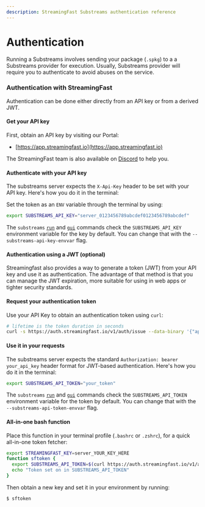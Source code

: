 ```yaml
---
description: StreamingFast Substreams authentication reference
---
```


# Authentication

Running a Substreams involves sending your package (`.spkg`) to a a Substreams provider for execution. Usually, Substreams provider will require you to authenticate to avoid abuses on the service.

### Authentication with StreamingFast

Authentication can be done either directly from an API key or from a derived JWT.

#### Get your API key

First, obtain an API key by visiting our Portal:

* [https://app.streamingfast.io](https://app.streamingfast.io)

The StreamingFast team is also available on [Discord](https://discord.gg/jZwqxJAvRs) to help you.

#### Authenticate with your API key

The substreams server expects the `X-Api-Key` header to be set with your API key. Here's how you do it in the terminal:

Set the token as an `ENV` variable through the terminal by using:

```bash
export SUBSTREAMS_API_KEY="server_0123456789abcdef0123456789abcdef"
```

The `substreams` [`run`](https://substreams.streamingfast.io/reference-and-specs/command-line-interface#run) and [`gui`](https://substreams.streamingfast.io/reference-and-specs/command-line-interface#gui) commands check the `SUBSTREAMS_API_KEY` environment variable for the key by default. You can change that with the `--substreams-api-key-envvar` flag.

#### Authentication using a JWT (optional)

Streamingfast also provides a way to generate a token (JWT) from your API key and use it as authentication. The advantage of that method is that you can manage the JWT expiration, more suitable for using in web apps or tighter security standards.

#### Request your authentication token

Use your API Key to obtain an authentication token using `curl`:

```bash
# lifetime is the token duration in seconds
curl -s https://auth.streamingfast.io/v1/auth/issue --data-binary '{"api_key": "your-api-key", "lifetime": 3600}'
```

#### Use it in your requests

The substreams server expects the standard `Authorization: bearer your_api_key` header format for JWT-based authentication. Here's how you do it in the terminal:

```bash
export SUBSTREAMS_API_TOKEN="your_token"
```

The `substreams` [`run`](https://substreams.streamingfast.io/reference-and-specs/command-line-interface#run) and [`gui`](https://substreams.streamingfast.io/reference-and-specs/command-line-interface#gui) commands check the `SUBSTREAMS_API_TOKEN` environment variable for the token by default. You can change that with the `--substreams-api-token-envvar` flag.

#### All-in-one bash function

Place this function in your terminal profile (`.bashrc` or `.zshrc`), for a quick all-in-one token fetcher:

```bash
export STREAMINGFAST_KEY=server_YOUR_KEY_HERE
function sftoken {
  export SUBSTREAMS_API_TOKEN=$(curl https://auth.streamingfast.io/v1/auth/issue -s --data-binary '{"api_key":"'$STREAMINGFAST_KEY'"}' | jq -r .token)
  echo "Token set on in SUBSTREAMS_API_TOKEN"
}
```

Then obtain a new key and set it in your environment by running:

```bash
$ sftoken
```
